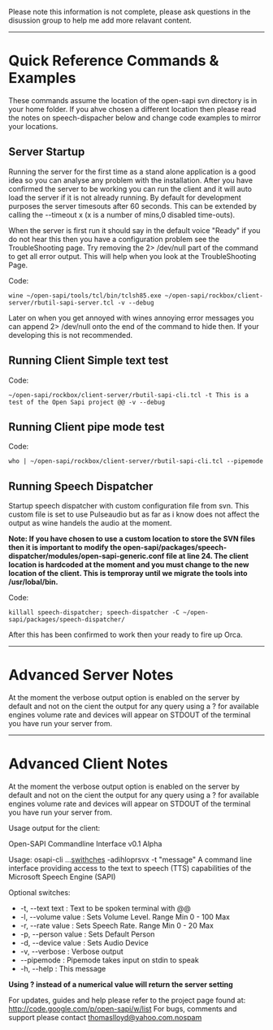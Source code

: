 Please note this information is not complete, please ask questions in the disussion group to help me add more relavant content.


---

# Quick Reference Commands & Examples #
These commands assume the location of the open-sapi svn directory is in your home folder. If you ahve chosen a different location then please read the notes on speech-dispacher below and change code examples to mirror your locations.

## Server Startup ##
Running the server for the first time as a stand alone application is a good idea so you can analyse any problem with the installation. After you have confirmed the server to be working you can run the client and it will auto load the server if it is not already running. By default for development purposes the server timesouts after 60 seconds. This can be extended by calling the --timeout x (x is a number of mins,0 disabled time-outs).

When the server is first run it should say in the default voice "Ready" if you do not hear this then you have a configuration problem see the TroubleShooting page. Try removing the 2> /dev/null part of the command to get all error output. This will help when you look at the TroubleShooting Page.

Code:
```
wine ~/open-sapi/tools/tcl/bin/tclsh85.exe ~/open-sapi/rockbox/client-server/rbutil-sapi-server.tcl -v --debug
```

Later on when you get annoyed with wines annoying error messages you can append 2> /dev/null onto the end of the command to hide then. If your developing this is not recommended.

## Running Client Simple text test ##

Code:
```
~/open-sapi/rockbox/client-server/rbutil-sapi-cli.tcl -t This is a test of the Open Sapi project @@ -v --debug
```

## Running Client pipe mode test ##

Code:
```
who | ~/open-sapi/rockbox/client-server/rbutil-sapi-cli.tcl --pipemode
```

## Running Speech Dispatcher ##
Startup speech dispatcher with custom configuration file from svn. This custom file is set to use Pulseaudio but as far as i know does not affect the output as wine handels the audio at the moment.

**Note:
If you have chosen to use a custom location to store the SVN files then it is important to modify the open-sapi/packages/speech-dispatcher/modules/open-sapi-generic.conf file at line 24. The client location is hardcoded at the moment and you must change to the new location of the client. This is temproray until we migrate the tools into /usr/lobal/bin.**

Code:
```
killall speech-dispatcher; speech-dispatcher -C ~/open-sapi/packages/speech-dispatcher/
```

After this has been confirmed to work then your ready to fire up Orca.


---

# Advanced Server Notes #

At the moment the verbose output option is enabled on the server by default and not on the cient the output for any query using a ? for available engines volume rate and devices will appear on STDOUT of the terminal you have run your server from.

---

# Advanced Client Notes #

At the moment the verbose output option is enabled on the server by default and not on the cient the output for any query using a ? for available engines volume rate and devices will appear on STDOUT of the terminal you have run your server from.

Usage output for the client:

Open-SAPI Commandline Interface v0.1 Alpha

Usage: osapi-cli ...[swithches](swithches.md) -adihloprsvx -t "message"
A command line interface providing access to the text to speech (TTS) capabilities of the Microsoft Speech Engine (SAPI)

Optional switches:

  * -t, --text text        : Text to be spoken terminal with @@
  * -l, --volume value     : Sets Volume Level. Range Min 0 - 100 Max
  * -r, --rate value       : Sets Speech Rate. Range Min 0 - 20 Max
  * -p, --person value     : Sets Default Person
  * -d, --device value     : Sets Audio Device
  * -v, --verbose          : Verbose output
  * --pipemode             : Pipemode takes input on stdin to speak
  * -h, --help             : This message

**Using ? instead of a numerical value will return the server setting**

For updates, guides and help please refer to the project page found at:
http://code.google.com/p/open-sapi/w/list
For bugs, comments and support please contact thomaslloyd@yahoo.com.nospam